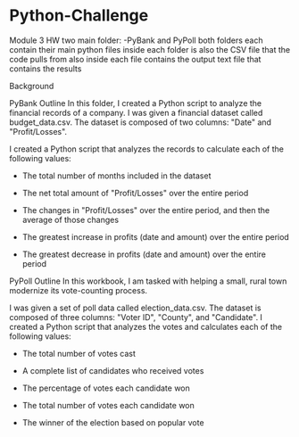 # Python-Challenge
 Module 3 HW
two main folder: -PyBank and PyPoll
both folders each contain their main python files
inside each folder is also the CSV file that the code pulls from 
also inside each file contains the output text file that contains the results

Background

PyBank Outline
In this folder, I created a Python script to analyze the financial records of a company. I was given a financial dataset called budget_data.csv. The dataset is composed of two columns: "Date" and "Profit/Losses".

I created a Python script that analyzes the records to calculate each of the following values:

- The total number of months included in the dataset

- The net total amount of "Profit/Losses" over the entire period

- The changes in "Profit/Losses" over the entire period, and then the average of those changes

- The greatest increase in profits (date and amount) over the entire period

- The greatest decrease in profits (date and amount) over the entire period


PyPoll Outline
In this workbook, I am tasked with helping a small, rural town modernize its vote-counting process.

I was given a set of poll data called election_data.csv. The dataset is composed of three columns: "Voter ID", "County", and "Candidate". I created a Python script that analyzes the votes and calculates each of the following values:

- The total number of votes cast

- A complete list of candidates who received votes

- The percentage of votes each candidate won

- The total number of votes each candidate won

- The winner of the election based on popular vote
